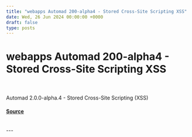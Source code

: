```yaml
---
title: "webapps Automad 200-alpha4 - Stored Cross-Site Scripting XSS"
date: Wed, 26 Jun 2024 00:00:00 +0000
draft: false
type: posts
---
```

# webapps Automad 200-alpha4 - Stored Cross-Site Scripting XSS

<br/>

<br/>
Automad 2.0.0-alpha.4 - Stored Cross-Site Scripting (XSS)

#### [Source](https://www.exploit-db.com/exploits/52056)

<br/>
---
